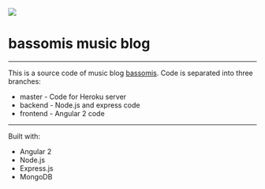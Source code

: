 ![](http://i.imgur.com/caEkEhA.jpg)
# bassomis music blog

---

This is a source code of music blog [bassomis](https://bassomis.lt). Code is separated into three branches:
* master - Code for Heroku server
* backend - Node.js and express code
* frontend - Angular 2 code

---

Built with:

* Angular 2
* Node.js
* Express.js
* MongoDB
